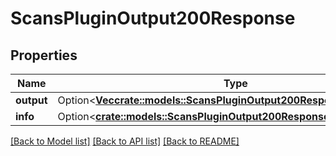 # ScansPluginOutput200Response

## Properties

Name | Type | Description | Notes
------------ | ------------- | ------------- | -------------
**output** | Option<[**Vec<crate::models::ScansPluginOutput200ResponseOutputInner>**](scans_plugin_output_200_response_output_inner.md)> |  | [optional]
**info** | Option<[**crate::models::ScansPluginOutput200ResponseInfo**](scans_plugin_output_200_response_info.md)> |  | [optional]

[[Back to Model list]](../README.md#documentation-for-models) [[Back to API list]](../README.md#documentation-for-api-endpoints) [[Back to README]](../README.md)


